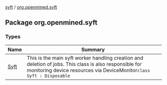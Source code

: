 [syft](../index.md) / [org.openmined.syft](./index.md)

## Package org.openmined.syft

### Types

| Name | Summary |
|---|---|
| [Syft](-syft/index.md) | This is the main syft worker handling creation and deletion of jobs. This class is also responsible for monitoring device resources via DeviceMonitor`class Syft : Disposable` |
